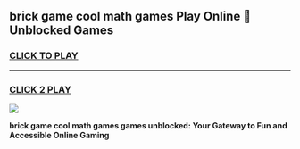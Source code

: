 
## brick game cool math games Play Online 👋 Unblocked Games
<h3>
<a href="https://news.freeplayer.one?title=brick_game_cool_math_games&ref=17CMG">CLICK TO PLAY</a></h3>
<hr>

<h3>
<a href="https://news.freeplayer.one?title=brick_game_cool_math_games&ref=17CMG">CLICK 2 PLAY</a>
  
</h3>

<a href="https://news.freeplayer.one?title=brick_game_cool_math_games&ref=17CMG/"><img src="https://clearcache.store/games.png"></a>


**brick game cool math games games unblocked: Your Gateway to Fun and Accessible Online Gaming**
